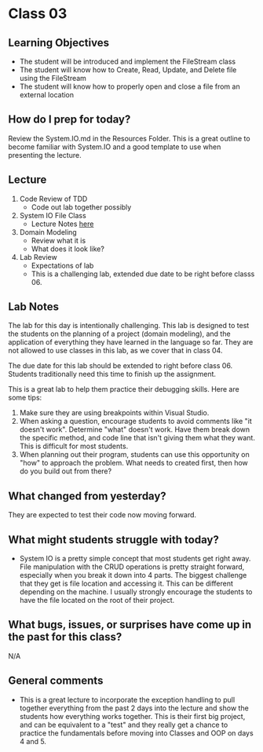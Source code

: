 # Class 03

## Learning Objectives
* The student will be introduced and implement the FileStream class
* The student will know how to Create, Read, Update, and Delete file using the FileStream
* The student will know how to properly open and close a file from an external location

## How do I prep for today?
Review the System.IO.md in the Resources Folder. This is a great outline to become familiar with System.IO and 
a good template to use when presenting the lecture. 

## Lecture
1. Code Review of TDD
   - Code out lab together possibly
1. System IO File Class
	- Lecture Notes [here]("./Resources/SystemIO.md")
1. Domain Modeling
   - Review what it is
   - What does it look like?
1. Lab Review
    - Expectations of lab
    - This is a challenging lab, extended due date to be right before classs 06. 

## Lab Notes

The lab for this day is intentionally challenging. This lab is designed to test the students on the planning of a project (domain modeling), and the application of everything they have learned in the language so far. They are not allowed to use classes in this lab, as we cover that in class 04.

The due date for this lab should be extended to right before class 06. Students traditionally need this time to finish up the assignment. 

This is a great lab to help them practice their debugging skills. Here are some tips:
1. Make sure they are using breakpoints within Visual Studio.
1. When asking a question, encourage students to avoid comments like "it doesn't work". Determine "what" doesn't work. Have them break
down the specific method, and code line that isn't giving them what they want. This is difficult for most students. 
1. When planning out their program, students can use this opportunity on "how" to approach the problem. What needs to 
created first, then how do you build out from there?

## What changed from yesterday? 
They are expected to test their code now moving forward.

## What might students struggle with today? 
- System IO is a pretty simple concept that most students get right away. File manipulation with the CRUD operations 
is pretty straight forward, especially when you break it down into 4 parts. 
The biggest challenge that they get is file location and accessing it. This can be different depending on the machine. I usually strongly 
encourage the students to have the file located on the root of their project. 

## What bugs, issues, or surprises have come up in the past for this class?
N/A

## General comments
- This is a great lecture to incorporate the exception handling to pull together everything from the past 2 days into the lecture
and show the students how everything works together. This is their first big project, and can be equivalent to a "test" and they really get a chance to practice the fundamentals before
moving into Classes and OOP on days 4 and 5. 